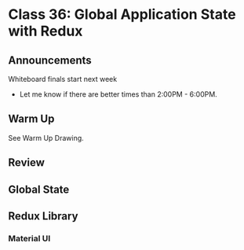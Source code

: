 # Class 36: Global Application State with Redux

## Announcements

Whiteboard finals start next week
* Let me know if there are better times than 2:00PM - 6:00PM.

## Warm Up

See Warm Up Drawing.

## Review

## Global State

## Redux Library

### Material UI
